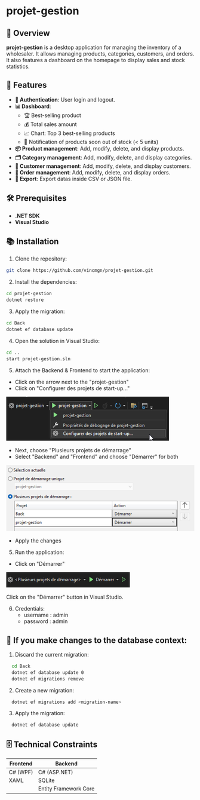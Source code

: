 # projet-gestion

## 🌟 Overview

**projet-gestion** is a desktop application for managing the inventory of a wholesaler. It allows managing products, categories, customers, and orders. It also features a dashboard on the homepage to display sales and stock statistics.

## 🚀 Features

- **🔐 Authentication**: User login and logout.
- **📊 Dashboard**:
  - 🏆 Best-selling product
  - 💰 Total sales amount
  - 📈 Chart: Top 3 best-selling products
  - 🔔 Notification of products soon out of stock (< 5 units)
- **📦 Product management**: Add, modify, delete, and display products.
- **🗂️ Category management**: Add, modify, delete, and display categories.
- **👥 Customer management**: Add, modify, delete, and display customers.
- **🛒 Order management**: Add, modify, delete, and display orders.
- **📑 Export**: Export datas inside CSV or JSON file.

## 🛠️ Prerequisites

- **.NET SDK**
- **Visual Studio**

## 📚 Installation

1. Clone the repository:

```bash
git clone https://github.com/vincmgn/projet-gestion.git
```

2. Install the dependencies:

```bash
cd projet-gestion
dotnet restore
```

3. Apply the migration:

```bash
cd Back
dotnet ef database update
```

4. Open the solution in Visual Studio:

```bash
cd ..
start projet-gestion.sln
```

5. Attach the Backend & Frontend to start the application:

- Click on the arrow next to the "projet-gestion"
- Click on "Configurer des projets de start-up..."

![alt text](image-2.png)

- Next, choose "Plusieurs projets de démarrage"
- Select "Backend" and "Frontend" and choose "Démarrer" for both

![alt text](image-3.png)

- Apply the changes

5. Run the application:

- Click on "Démarrer"

![alt text](image.png)

Click on the "Démarrer" button in Visual Studio.

6. Credentials:
   - username : admin
   - password : admin

## 🔄 If you make changes to the database context:

1. Discard the current migration:

```bash
  cd Back
  dotnet ef database update 0
  dotnet ef migrations remove
```

2. Create a new migration:

```bash
  dotnet ef migrations add <migration-name>
```

3. Apply the migration:

```bash
  dotnet ef database update
```

## 🗄️ Technical Constraints

| Frontend | Backend               |
| -------- | --------------------- |
| C# (WPF) | C# (ASP.NET)          |
| XAML     | SQLite                |
|          | Entity Framework Core |
